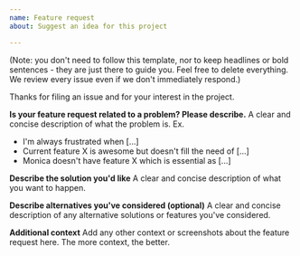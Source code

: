 ```yaml
---
name: Feature request
about: Suggest an idea for this project

---
```


(Note: you don't need to follow this template, nor to keep headlines or bold sentences - they are just there to guide you. Feel free to delete everything. We review every issue even if we don't immediately respond.)

Thanks for filing an issue and for your interest in the project.

**Is your feature request related to a problem? Please describe.**
A clear and concise description of what the problem is. Ex.
* I'm always frustrated when [...]
* Current feature X is awesome but doesn't fill the need of [...]
* Monica doesn't have feature X which is essential as [...]

**Describe the solution you'd like**
A clear and concise description of what you want to happen.

**Describe alternatives you've considered (optional)**
A clear and concise description of any alternative solutions or features you've considered.

**Additional context**
Add any other context or screenshots about the feature request here. The more context, the better.
